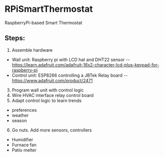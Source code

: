 # RPiSmartThermostat
RaspberryPi-based Smart Thermostat

## Steps:
1. Assemble hardware
  - Wall unit: Raspberry pi with LCD hat and DHT22 sensor
	-- https://learn.adafruit.com/adafruit-16x2-character-lcd-plus-keypad-for-raspberry-pi
  - Control unit: ESP8266 controlling a JBTek Relay board
    -- https://www.adafruit.com/product/2471
3. Program wall unit with control logic 
4. Wire HVAC interface relay control board
5. Adapt control logic to learn trends
  - preferences 
  - weather 
  - season
6. Go nuts. Add more sensors, controllers
  - Humidifier
  - Furnace fan
  - Patio melter